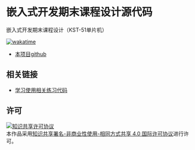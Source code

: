 # 嵌入式开发期末课程设计源代码
嵌入式开发期末课程设计（KST-51单片机）

[![wakatime](https://wakatime.com/badge/github/chenboshuo/c51_final_project.svg)](https://wakatime.com/badge/github/chenboshuo/c51_final_project)

-   [本项目github](https://github.com/chenboshuo/c51_final_project)

## 相关链接
-   [学习使用相关练习代码](https://github.com/chenboshuo/learn_c51)

## 许可
<a rel="license" href="http://creativecommons.org/licenses/by-nc-sa/4.0/"><img alt="知识共享许可协议" style="border-width:0" src="https://i.creativecommons.org/l/by-nc-sa/4.0/88x31.png" /></a><br />本作品采用<a rel="license" href="http://creativecommons.org/licenses/by-nc-sa/4.0/">知识共享署名-非商业性使用-相同方式共享 4.0 国际许可协议</a>进行许可。
